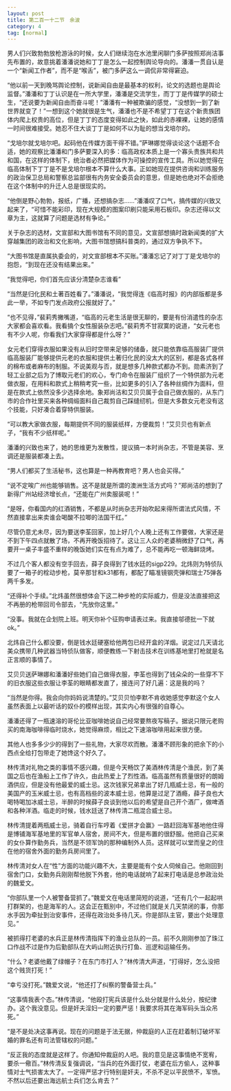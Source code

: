 ```yaml
---
layout: post
title: 第二百一十二节　余波
category: 4
tag: [normal]
---
```


男人们兴致勃勃放枪游泳的时候，女人们继续泡在水池里闲聊门多萨按照郑尚洁事先布置的，故意挑着潘潘说她和丁丁是怎么一起控制舆论导向的。潘潘一贯自认是一个“新闻工作者”，而不是“喉舌”，被门多萨这么一调侃非常得窘迫。

“他以前一天到晚骂舆论控制，说新闻自由是最基本的权利，论文的选题也是舆论监督。”潘潘和丁丁认识是在一所大学里，潘潘是交流学生，而丁丁是传媒学的硕士生，“还说要为新闻自由而奋斗呢！”潘潘有一种被欺骗的感觉，“没想到一到了新世界就变了！”一想到这个她就很是生气，潘潘也不是不希望丁丁在这个新贵族团体内爬上权贵的高位，但是丁丁的态度变得如此之快，如此的赤裸裸，让她的感情一时间很难接受。她忍不住大谈丁丁是如何不以为耻的想当戈培尔的。

“戈培尔就戈培尔吧。起码他在传媒方面干得不错。”萨琳娜觉得谈论这个话题不合适，她的观察比潘潘和门多萨要深入的多：临高政权本质上是一个寡头贵族共和共和国，在这样的体制下，统治者必然把媒体作为可操控的宣传工具。所以她觉得在临高体制下丁丁是不是戈培尔根本不算什么大事。正如她现在提供咨询和训练服务的政治保卫总局和警察总监部很有内务安全委员会的意思，但是她也绝对不会拒绝在这个体制中的升迁人总是很现实的。

“他倒是野心勃勃，报纸，广播，还想搞杂志……”潘潘叹了口气，搞传媒的兴致又起来了，“可惜不能彩印，现在大规模的图案印刷只能采用石板印。杂志还得以文章为主，这就算了问题是选材有争论。”

关于杂志的选材，文宣部和大图书馆有不同的意见，文宣部想搞时政新闻类的扩大穿越集团的政治和文化影响，大图书馆想搞科普类的，通过双方争执不下。

“大图书馆是直属执委会的，对文宣部根本不买账。”潘潘忘记了对丁丁是戈培尔的抱怨，“到现在还没有结果出来。”

“我觉得吧，你们首先应该分清楚杂志谁看”

“当然是归化民和土著百姓看了。”潘潘说，“我觉得连《临高时报》的内部版都是多此一举，不如专门发点政府公报就好了。”

“也不见得，”裴莉秀撇嘴道，“临高的元老生活是很无聊的，要是有份消遣性的杂志大家都会喜欢看。我看搞个女性服装杂志吧。”裴莉秀不甘寂寞的说道，“女元老也有不少人呢，你看我们大家穿得都是什么呀？”

女元老们穿得衣服如果没有从旧时空带来足够的储备，就只能依靠临高服装厂提供临高服装厂能够提供元老的衣服和提供土著归化民的没太大的区别，都是各式各样的棉布或者麻布的制服。不说美观与否，就是想多几种款式都办不到。勋素济到了轻工业部之后为了博取元老们的欢心，专门命令在服装厂组织了一个特供部为元老做衣服，在用料和款式上稍稍考究一些，比如更多的引入了各种丝绸作为面料，但是在款式上依然没多少选择余地。象郑尚洁和艾贝贝属于会自己做衣服的，从东门市的合作社里买来各种绸缎面料自己裁剪自己踩缝纫机，但是大多数女元老没有这个技能，只好凑合着穿特供服装。

“可以教大家做衣服，每期提供不同的服装纸样，方便裁剪！”艾贝贝也有新点子，“我有不少纸样呢。”

潘潘的兴致也来了，她的思维更为发散性，提议搞一本时尚杂志，不管是美容、烹调还是服装都凑上去。

“男人们都买了生活秘书，这也算是一种再教育吧？男人也会买得。”

“说不定唉广州也能够销售。这不是就是所谓的澳洲生活方式吗？”郑尚洁的想到了新得广州站经济增长点，“还能在广州卖服装呢！”

“是呀，你看国内的红酒销售，不都是从时尚杂志开始吹起来得所谓法式风情，不然直接拿出来卖谁会喝酸不拉唧的法国干红。”

尽管仍意尤未尽，因为要送李荃回家，加上好几个人晚上还有工作要做，大家还是不到下午四点就散了场，不再开晚饭招待了。这让三人众的老婆稍微舒了口气，再要开一桌子丰盛不重样的晚饭她们实在有点为难了，总不能再吃一顿海鲜烧烤。

不过几个客人都没有空手回去，薛子良得到了钱水廷的sigp229。北炜则为特侦队要了一箱子的栓动步枪，莫辛那甘和k31都有，都配了瞄准镜钢壳弹和瑞士75弹各两千多发。

“还得补个手续。”北炜虽然很想体会下这二种步枪的实际威力，但是没法直接把这不再册的枪带回司令部去，“先放你这里。”

“没事。我就在企划院上班。明天你补个征购申请表过来。我直接邬德批一下就ok。”

北炜自己什么都没要，倒是钱水廷硬塞给他两包已经开盒的洋烟。说定过几天请北美众携带几种武器当特侦队做客，顺便教练一下射击技术在训练基地里打枪就是名正言顺的事情了。

艾贝贝送萨琳娜和潘潘好些她们自己做得衣服，李荃也得到了钱朵朵的一些穿不下的旧衣服这些衣服让李荃的眼睛都发直了，接连问了好几遍：这是我的吗？

“当然是你得。我会向你妈妈说清楚的。”艾贝贝怕李默不肯收她感觉李默这个女人虽然表面上以最听话的奴仆的模样出现，其实内心有很强的自尊心。

潘潘还得了一瓶速溶的哥伦比亚咖啡她说自己经常要熬夜写稿子。据说只限元老购买的南海咖啡得临时烧水，她觉得麻烦，相比之下速溶咖啡用起来很方便。

其他人也多多少少的得到了一些礼物，大家尽欢而散。潘潘不顾形象的把余下的小西点全给打包带走了她馋这个好久了。

林传清对礼物之类的事情不感兴趣，但是今天畅饮了美酒林传清是个渔民，到了美国之后也在渔船上工作了许久，由此热爱上了烈性酒。临高虽然有质量很好的朗姆酒供应，但是没有他最爱的威士忌。这次钱家兄弟拿出了好几瓶威士忌，有一般的美国产的玉米威士忌，也有高档些的波本威士忌，他算是过足了酒瘾，薛子良也大喝特喝加冰威士忌，半醉的时候薛子良谈到他以后的希望是自己开个酒厂，做啤酒和各种洋酒。临走的时候，钱水廷送了林传清二瓶混合威士忌。

林传清提着两瓶威士忌，骑着自行车哼着《爱拼才会赢》一路赶回海军基地他住得是博铺海军基地里的军官单人宿舍，房间不大，但是布置的很舒服。他把自己买来的女仆算作勤务兵，当然是不领军饷的那种编制外人员。这样就可以堂而皇之的住在他的宿舍外面的勤务兵房间里了。

林传清对女人在“性”方面的功能兴趣不大，主要是能有个女人伺候自己。他刚回到宿舍门口，女勤务兵刚刚帮他脱下外套，他的电话就响了起来打电话是总参政治处的魏爱文。

“你部队里一个人被警备营抓了。”魏爱文在电话里简短的说道，“还有几个一起起哄打群架的，也是海军的人。这会正在甄别中，不过他们就是关几天禁闭的事，你那水手因为牵扯到治安事件，还得在政治处多待几天。你是部队主官，要出个处理意见。”

被抓得打老婆的水兵正是林传清指挥下的渔业总队的一员。前不久刚刚参加了珠江口作战不过是作为后勤部队在大屿山附近执行打鱼、巡逻和运输任务。

“什么？老婆他戴了绿帽子？在东门市打人？”林传清大声道，“打得好，怎么没把这个贱货打死！”

“幸亏没打死。”魏爱文说，“他还打了纠察的警备营士兵。”

“这事情我表个态。”林传清说，“他殴打宪兵该是什么处分就是什么处分，按纪律办。这个我没意见。但是奸夫淫妇一定的要严惩！我要求将其在海军码头当众吊死。”

“是不是处决这事再说。现在的问题是于法无据，仲裁庭的人正在赶着制订破坏军婚的罪名还有司法管辖权的问题。”

“反正我的态度就是这样了。你通知仲裁庭的人吧。我的意见是这事情绝不宽宥，要杀一儆百。”林传清反复强调说，“当兵的在外面打仗，老婆在后方偷人，这种事情对士气损害太大了。一定得严惩才行特别是奸夫，不杀不足以平民愤不，军愤。不然以后还要出海远航士兵们怎么肯去？”
